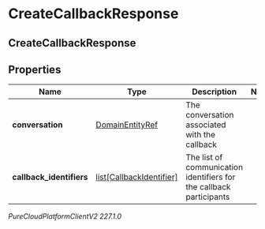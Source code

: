 # CreateCallbackResponse

## CreateCallbackResponse

## Properties

|Name | Type | Description | Notes|
|------------ | ------------- | ------------- | -------------|
| **conversation** | [DomainEntityRef](DomainEntityRef) | The conversation associated with the callback | |
| **callback_identifiers** | [list[CallbackIdentifier]](CallbackIdentifier) | The list of communication identifiers for the callback participants | |



_PureCloudPlatformClientV2 227.1.0_
